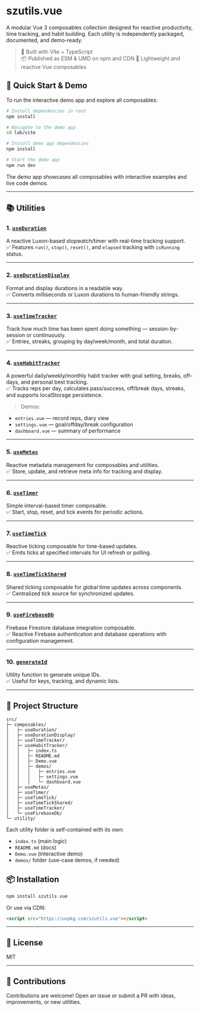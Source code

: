 # szutils.vue

A modular Vue 3 composables collection designed for reactive productivity, time tracking, and habit building. Each utility is independently packaged, documented, and demo-ready.

> 🔧 Built with Vite + TypeScript  
> 📦 Published as ESM & UMD on npm and CDN 
> 🎯 Lightweight and reactive Vue composables

## 🚀 Quick Start & Demo

To run the interactive demo app and explore all composables:

```bash
# Install dependencies in root
npm install

# Navigate to the demo app
cd lab/vite

# Install demo app dependencies
npm install

# Start the demo app
npm run dev
```

The demo app showcases all composables with interactive examples and live code demos.

---

## 📚 Utilities

### 1. [`useDuration`](./src/composables/useDuration)

A reactive Luxon-based stopwatch/timer with real-time tracking support.  
✅ Features `run()`, `stop()`, `reset()`, and `elapsed` tracking with `isRunning` status.

---

### 2. [`useDurationDisplay`](./src/composables/useDurationDisplay)

Format and display durations in a readable way.  
✅ Converts milliseconds or Luxon durations to human-friendly strings.

---

### 3. [`useTimeTracker`](./src/composables/useTimeTracker)

Track how much time has been spent doing something — session-by-session or continuously.  
✅ Entries, streaks, grouping by day/week/month, and total duration.

---

### 4. [`useHabitTracker`](./src/composables/useHabitTracker)

A powerful daily/weekly/monthly habit tracker with goal setting, breaks, off-days, and personal best tracking.  
✅ Tracks reps per day, calculates pass/success, off/break days, streaks, and supports localStorage persistence.

> Demos:
- `entries.vue` — record reps, diary view  
- `settings.vue` — goal/offday/break configuration  
- `dashboard.vue` — summary of performance

---

### 5. [`useMetas`](./src/composables/useMetas)

Reactive metadata management for composables and utilities.  
✅ Store, update, and retrieve meta info for tracking and display.

---

### 6. [`useTimer`](./src/composables/useTimer)

Simple interval-based timer composable.  
✅ Start, stop, reset, and tick events for periodic actions.

---

### 7. [`useTimeTick`](./src/composables/useTimeTick)

Reactive ticking composable for time-based updates.  
✅ Emits ticks at specified intervals for UI refresh or polling.

---

### 8. [`useTimeTickShared`](./src/composables/useTimeTickShared)

Shared ticking composable for global time updates across components.  
✅ Centralized tick source for synchronized updates.

---

### 9. [`useFirebaseDb`](./src/composables/useFirebaseDb)

Firebase Firestore database integration composable.  
✅ Reactive Firebase authentication and database operations with configuration management.

---

### 10. [`generateId`](./src/utility)

Utility function to generate unique IDs.  
✅ Useful for keys, tracking, and dynamic lists.

---

## 📁 Project Structure

```
src/
├─ composables/
│   ├─ useDuration/
│   ├─ useDurationDisplay/
│   ├─ useTimeTracker/
│   ├─ useHabitTracker/
│   │   ├─ index.ts
│   │   ├─ README.md
│   │   ├─ Demo.vue
│   │   ├─ demos/
│   │   │   ├─ entries.vue
│   │   │   ├─ settings.vue
│   │   │   └─ dashboard.vue
│   ├─ useMetas/
│   ├─ useTimer/
│   ├─ useTimeTick/
│   ├─ useTimeTickShared/
│   ├─ useTimeTracker/
│   └─ useFirebaseDb/
└─ utility/
```

Each utility folder is self-contained with its own:
- `index.ts` (main logic)
- `README.md` (docs)
- `Demo.vue` (interactive demo)
- `demos/` folder (use-case demos, if needed)

## 📦 Installation

```bash
npm install szutils.vue
```

Or use via CDN:
```html
<script src="https://unpkg.com/szutils.vue"></script>
```

---

## 📄 License

MIT

---

## 🙌 Contributions

Contributions are welcome! Open an issue or submit a PR with ideas, improvements, or new utilities.